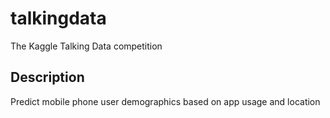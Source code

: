 # talkingdata


The Kaggle Talking Data competition


## Description

Predict mobile phone user demographics based on app usage and location


